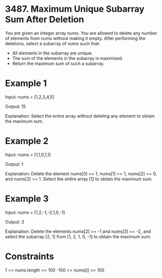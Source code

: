 # 3487. Maximum Unique Subarray Sum After Deletion

You are given an integer array nums.
You are allowed to delete any number of elements from nums without making it empty. After performing the deletions, select a subarray of nums such that:

- All elements in the subarray are unique.
- The sum of the elements in the subarray is maximized.
- Return the maximum sum of such a subarray.

# Example 1

Input: nums = [1,2,3,4,5]

Output: 15

Explanation:
Select the entire array without deleting any element to obtain the maximum sum.

# Example 2

Input: nums = [1,1,0,1,1]

Output: 1

Explanation:
Delete the element nums[0] == 1, nums[1] == 1, nums[2] == 0, and nums[3] == 1. Select the entire array [1] to obtain the maximum sum.

# Example 3

Input: nums = [1,2,-1,-2,1,0,-1]

Output: 3

Explanation:
Delete the elements nums[2] == -1 and nums[3] == -2, and select the subarray [2, 1] from [1, 2, 1, 0, -1] to obtain the maximum sum.

# Constraints

1 <= nums.length <= 100
-100 <= nums[i] <= 100
